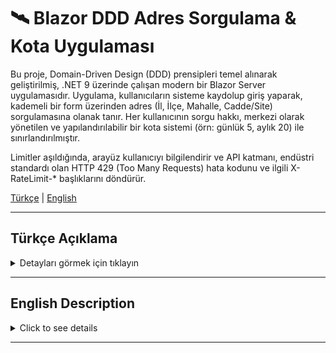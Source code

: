 # 🛰️ Blazor DDD Adres Sorgulama & Kota Uygulaması

Bu proje, Domain-Driven Design (DDD) prensipleri temel alınarak geliştirilmiş, .NET 9 üzerinde çalışan modern bir Blazor Server uygulamasıdır. Uygulama, kullanıcıların sisteme kaydolup giriş yaparak, kademeli bir form üzerinden adres (İl, İlçe, Mahalle, Cadde/Site) sorgulamasına olanak tanır. Her kullanıcının sorgu hakkı, merkezi olarak yönetilen ve yapılandırılabilir bir kota sistemi (örn: günlük 5, aylık 20) ile sınırlandırılmıştır.

Limitler aşıldığında, arayüz kullanıcıyı bilgilendirir ve API katmanı, endüstri standardı olan HTTP 429 (Too Many Requests) hata kodunu ve ilgili X-RateLimit-* başlıklarını döndürür.

[Türkçe](#türkçe) | [English](#english)

---

<a name="türkçe"></a>
##  Türkçe Açıklama

<details>
<summary>Detayları görmek için tıklayın</summary>

### 🤖 Örnek Kullanım / Demo

![Blazor Quota App Demo](images/blazor.gif)

---

### ✨ Temel Özellikler


* **🧠 Katmanlı Mimari:** Sorumlulukların net bir şekilde ayrıldığı, test edilebilir ve bakımı kolay bir kod tabanı için Domain-Driven Design prensipleri.
  
* **🛡️ Güvenli Kimlik Doğrulama:** Endüstri standardı olan ASP.NET Core Identity ile kullanıcı kaydı, girişi ve güvenliği.
  
* **⏱️ Dinamik Kota Kontrolü:** İstanbul (UTC+3) saat dilimine göre anlık olarak hesaplanan, appsettings.json'dan yapılandırılabilen günlük ve aylık kullanım limitleri.
  
* **⛓️ Kademeli Form:** İl seçildiğinde ilçelerin, ilçe seçildiğinde mahallelerin yüklendiği dinamik ve kullanıcı dostu bir arama arayüzü.
  
* **⚛️ Atomik Veritabanı İşlemleri:**  "Yarış Koşulu" (Race Condition) riskini ortadan kaldıran, EF Core Transaction tabanlı kota düşürme ve loglama işlemleri.
  
* **📡 Standart API Uç Noktaları:** Harici sistemler için belgelenmiş, GET /api/lookups/..., GET /api/usage ve POST /api/search uç noktaları.
  
* **📄 Akıllı Form Doğrulama:** Zorunlu alanları ve HasStreet gibi seçimlere bağlı koşullu gereksinimleri kontrol eden, kullanıcıyı yönlendiren temiz bir form doğrulama yapısı.

  

### 🛠️ Kullanılan Teknolojiler

* **Backend Framework:** .NET 9
* **Dil:** C#
* **Arayüz Teknolojisi:** Blazor Server
* **API Teknolojisi:** ASP.NET Core Minimal API
* **Veri Erişimi (ORM):** Entity Framework Core
* **Veritabanı:** SQLite
* **Kimlik Doğrulama:** ASP.NET Core Identity
* **API Dokümantasyonu:** Swagger (Swashbuckle)


### ⚠️ Dikkat Edilen Noktalar Ve Yapılan İyileştirmeler

* **Net Parametreler:** API endpoint'lerinin hangi parametreyi nereden aldığını ([FromQuery], [FromServices], [FromBody]) açıkça belirterek kodun okunabilirliği artırıldı.
* **Merkezi Yapılandırma:** Kota limitleri olan 5 ve 20 gibi statik değerler, kodun içinden çıkarılarak appsettings.json dosyasına taşındı. Bu sayede, gelecekte limitleri değiştirmek için kodu yeniden derlemeye gerek kalmaz.


### 🏛️ Mimarî ve Karar Gerekçeleri

* **Identity mi Basit User Tablosu mu?**
    * **Karar:** `ASP.NET Core Identity` kullanıldı.
    * **Neden:** Basit bir kullanıcı tablosu yerine Identity'nin tercih edilmesinin sebebi, şifreleme, token yönetimi, oturum güvenliği ve e-posta doğrulama gibi karmaşık işlemleri hazır, test edilmiş ve güvenli bir altyapıya devretmektir. Bu, geliştirme sürecini hızlandırır ve güvenlik risklerini minimize eder.

* **Repository Deseni mi Doğrudan DbContext mi?**
    * **Karar:** Doğrudan `DbContext` kullanıldı.
    * **Neden:** Projenin sorguları basit olduğu için Repository Deseni'nin getireceği ek soyutlama katmanı gereksiz karmaşıklık yaratacaktı. Doğrudan DbContext kullanımı, bu ölçekteki bir proje için daha pratik ve hızlı bir çözüm oldu.

* **Lookup Endpoint Stratejisi?**
    * **Karar:** Her bir lookup türü için ayrı (çoklu) endpointler oluşturuldu (`/api/lookups/provinces`, `/api/lookups/counties?provinceId=...`). Cache mekanizması bu görev kapsamında uygulanmadı.
    * **Neden:** Çoklu endpoint stratejisi, API'yi daha anlaşılır, REST prensiplerine uygun ve yönetilebilir kılar. Cache mekanizması ise, bu veriler sık değişmese de, 2 saatlik kısıtlı görev süresinde öncelik temel iş mantığına verildiği için eklenmemiştir, ancak production ortamı için potansiyel bir iyileştirmedir.

* **Transaction Kapsamı Nerede Başlıyor/Bitiyor?**
    * **Karar:** Transaction, `Application` katmanındaki `QuotaService.TryConsumeAndSearchAsync` metodunun en başında başlar ve metodun sonundaki `CommitAsync()` ile sona erer.
    * **Neden:** Bu kapsam, bir kullanıcının kota hakkını kontrol etme, hakkını düşürmek için `SearchLog` kaydı atma ve asıl aramayı gerçekleştirme adımlarının tümünü "ya hepsi ya hiçbiri" (atomik) prensibiyle çalışmasını garanti eder. Bu, veri tutarsızlığını önler.

* **Street/Site Birlikte Seçilirse Öncelik?**
    * **Karar:** Cadde (`Street`) önceliklidir.
    * **Neden:** Adres tariflerinde genellikle cadde bilgisi, site bilgisinden daha temel ve genel bir birimdir. Bu hiyerarşiden dolayı, `if (request.HasStreet) ... else if (request.HasSite) ...` yapısını kullanarak `Street`'e öncelik verdik.

* **Seed Stratejisi?**
    * **Karar:** Başlangıç verileri (`Seed Data`), EF Core migration dosyasının içine `InsertData` komutlarıyla eklendi.
    * **Neden:** Projemizin başlangıç verileri (iller, ilçeler vb.) sabit ve değişmez niteliktedir. Bu tür statik verileri doğrudan migration dosyasına `InsertData` komutlarıyla eklemek en basit ve en güvenilir yöntemdir. Bu sayede, projeyi alıp `dotnet ef database update` komutunu çalıştıran herkes, hem doğru veritabanı şemasına hem de çalışmak için gerekli olan başlangıç verilerine tek bir adımda sahip olur. `IHostedService` gibi ayrı bir servis, daha dinamik veya karmaşık "seeding" senaryoları için uygundur ve bu projenin kapsamı için gereksizdir.



### 📂 Proje Yapısı

```
QuotaApp/
├── 
├── Domain/           # Projenin çekirdeği. Veritabanı varlıklarını (Entities) ve temel iş kurallarını içerir.
│   └── Entities/
│
├── Application/      # İş mantığının ve kurallarının merkezidir. Gelen istekleri işler, veritabanı ile konuşur.
│   ├── DTOs/         # Katmanlar arası veri transferi için kullanılan nesneler.
│   ├── Services/     # IQuotaService ve QuotaService gibi ana iş mantığı servisleri.
│   └── Settings/     # appsettings.json'dan okunan yapılandırma nesneleri.
│
├── Infrastructure/   # Dış sistemlerle ve altyapıyla ilgili kodları barındırır.
│   ├── Migrations/   # EF Core veritabanı şema değişiklikleri.
│   └── ApplicationDbContext.cs # Veritabanı bağlantısı ve EF Core yapılandırması.
│
├── Presentation/     # Kullanıcıya sunulan katmandır.
│   ├── ApiEndpoints/ # Dış dünyaya açılan Minimal API uç noktaları.
│   └── Components/   # Blazor arayüzünü oluşturan .razor bileşenleri.
│
├── wwwroot/          # CSS, JavaScript gibi statik dosyalar.
├── app.db            # Çalışma zamanında oluşturulan SQLite veritabanı dosyası.
└── Program.cs        # Uygulamanın başlangıç noktası; servislerin ve middleware'lerin yapılandırıldığı yer.
```

### 🏁 Kurulum ve Çalıştırma

#### Adım 1: Projeyi ve Bağımlılıkları Kurma
```bash
# Projeyi klonlayın
git clone https://github.com/FatihSuicmez/DevBlazorQuotaApp.git
cd DevBlazorQuotaApp

# Gerekli .NET paketlerini yükleyin
dotnet restore
```

#### Adım 2: Veritabanını Oluşturma

Proje, Entity Framework Core "Code-First" yaklaşımını kullanır. Veritabanını ve tabloları oluşturmak için aşağıdaki komutu çalıştırmanız yeterlidir.

```bash
# Bu komut, proje ana dizininde app.db adında bir SQLite veritabanı dosyası oluşturacaktır.
dotnet ef database update
```


#### Adım 3: Uygulamayı Çalıştırma

Uygulamayı başlatmak için aşağıdaki komutu kullanın:

```bash
dotnet run
```

Terminalde belirtilen **`http://localhost:xxxx`** adresini bir web tarayıcısında açın.


#### Adım 4: Kullanım

* Sitenin sağ üst köşesindeki Register linki ile yeni bir kullanıcı hesabı oluşturun.

* Login linki ile sisteme giriş yapın.

* Ana sayfadaki sorgulama arayüzünü kullanarak limitler dahilinde testlerinizi yapabilirsiniz.


#### Adım 5: API Testi (Swagger)

Proje, geliştirme ortamında çalışırken tüm API endpoint'lerini listeleyen ve test etmeye olanak tanıyan bir Swagger arayüzü sunar.

* Uygulama çalışırken tarayıcınızda **`/swagger`** adresine gidin.
  
  **`(Örn: http://localhost:5227/swagger)`**
  * **Önemli Not:** API endpoint'leri yetkilendirme gerektirdiği için Swagger üzerinden test yapmadan önce uygulamanın ana arayüzündensisteme giriş yapmış olmanız gerekmektedir.
  Giriş yaptıktan sonra Swagger arayüzündeki "Try it out" özelliğini kullanarak istekleri başarılı bir şekilde gönderebilirsiniz.


</details>

---

<a name="english"></a>
## English Description

<details>
<summary>Click to see details</summary>

### 🤖 Sample Usage / Demo

![Blazor Quota App Demo](images/blazor.gif)

---

### ✨ Core Features

* **🧠 Layered Architecture:** Domain-Driven Design principles for a testable and maintainable codebase with a clear separation of concerns.

* **🛡️ Secure Authentication:** User registration, login, and security with the industry-standard ASP.NET Core Identity.

* **⏱️ Dynamic Quota Control:** Daily and monthly usage limits calculated in real-time based on the Istanbul (UTC+3) timezone, configurable from appsettings.json.

* **⛓️ Cascading Form:** A dynamic and user-friendly search interface where districts are loaded when a province is selected, and neighborhoods are loaded when a district is selected.

* **⚛️ Atomic Database Operations:** EF Core Transaction-based quota deduction and logging operations that eliminate the risk of "Race Conditions".

* **📡 Standard API Endpoints:** Documented GET /api/lookups/..., GET /api/usage, and POST /api/search endpoints for external systems.

* **📄 Smart Form Validation:** A clean form validation structure that checks for required fields and conditional requirements based on selections like HasStreet, guiding the user.


### 🛠️ Technologies Used

* **Backend Framework:** .NET 9

* **Language:** C#

* **UI Technology:** Blazor Server

* **API Technology:** ASP.NET Core Minimal API

* **Data Access (ORM):** Entity Framework Core

* **Database:** SQLite

* **Authentication:** ASP.NET Core Identity

* **API Documentation:** Swagger (Swashbuckle)
  

### ⚠️ Considerations and Improvements

* **Explicit Parameters:** Code readability was increased by explicitly specifying where API endpoints get their parameters from ([FromQuery], [FromServices], [FromBody]).

* **Centralized Configuration:** Static values like quota limits (5 and 20) were moved out of the code and into the appsettings.json file. This way, there is no need to recompile the code to change the limits in the future.


### 🏛️ Architecture and Design Rationale

* **ASP.NET Core Identity vs. Simple User Table**
    * **Decision:** `ASP.NET Core Identity` was used.
    * **Reason:** Instead of a simple user table, Identity was chosen to delegate complex operations such as encryption, token management, session security, and email verification to a ready, tested, and secure infrastructure. This accelerates the development process and minimizes security risks.

* **Repository Pattern vs. Direct DbContext Usage**
    * **Decision:** `DbContext` was used directly.
    * **Reason:** Given the simplicity of the project's queries, the additional abstraction layer from a Repository Pattern would have created unnecessary complexity. Direct `DbContext` usage was a more practical and faster solution for a project of this scale.

* **Lookup Endpoint Strategy**
    * **Decision:** Separate (multiple) endpoints were created for each lookup type (`/api/lookups/provinces`, `/api/lookups/counties?provinceId=...`). A caching mechanism was not implemented within the scope of this task.
    * **Reason:** The multiple-endpoint strategy makes the API more understandable, compliant with REST principles, and manageable. While caching would be a potential improvement for a production environment, priority was given to the core business logic within the limited 2-hour task timeframe, as this data does not change frequently.

* **Transaction Scope: Where Does It Start/End?**
    * **Decision:** The transaction starts at the beginning of the `QuotaService.TryConsumeAndSearchAsync` method in the `Application` layer and ends with `CommitAsync()` at the end of the method.
    * **Reason:** This scope ensures that all steps—checking a user's quota, creating a `SearchLog` to consume a credit, and performing the actual search—operate under the "all or nothing" (atomic) principle. This prevents data inconsistency.

* **Priority if Both Street and Site are Selected?**
    * **Decision:** `Street` is prioritized.
    * **Reason:** In address descriptions, street information is generally a more fundamental and general unit than site information. Due to this hierarchy, we prioritized `Street` by using an `if (request.HasStreet) ... else if (request.HasSite) ...` structure.
* **Seeding Strategy**
    * **Decision:** Initial data (`Seed Data`) was added directly into the EF Core migration file using `InsertData` commands.
    * **Reason:** The project's initial data (provinces, counties, etc.) is static and immutable. Adding this type of data directly into the migration file is the simplest and most reliable method. This way, anyone who runs the `dotnet ef database update` command gets both the correct database schema and the necessary initial data to run the application in a single step. A separate service like `IHostedService` is more suitable for dynamic or complex seeding scenarios and was unnecessary for the scope of this project.


### 📂 Project Structure

```
QuotaApp/
├── 
├── Domain/           # The core of the project. Contains database entities (Entities) and core business rules.
│   └── Entities/
│
├── Application/      # The center of business logic and rules. It processes incoming requests and communicates with the database.
│   ├── DTOs/         # Objects used for data transfer between layers.
│   ├── Services/     # Core business logic services like IQuotaService and QuotaService.
│   └── Settings/     # Configuration objects read from appsettings.json.
│
├── Infrastructure/   # Houses code related to external systems and infrastructure.
│   ├── Migrations/   # EF Core database schema changes.
│   └── ApplicationDbContext.cs # Database connection and EF Core configuration.
│
├── Presentation/     # The layer presented to the user.
│   ├── ApiEndpoints/ # Minimal API endpoints exposed to the outside world.
│   └── Components/   # The .razor components that make up the Blazor UI.
│
├── wwwroot/          # Static files like CSS, JavaScript.
├── app.db            # The SQLite database file created at runtime.
└── Program.cs        # The application's entry point; where services and middleware are configured.
```


### 🏁 Setup and Running

#### Step 1: Clone the Project and Install Dependencies

```bash
# Clone the project
git clone [https://github.com/FatihSuicmez/DevBlazorQuotaApp.git](https://github.com/FatihSuicmez/DevBlazorQuotaApp.git)
cd DevBlazorQuotaApp

# Install the required .NET packages
dotnet restore
```

#### Step 2: Create the Database

The project uses the Entity Framework Core "Code-First" approach. To create the database and tables, you just need to run the following command.

```bash
# This command will create an SQLite database file named app.db in the project's root directory.
dotnet ef database update
```

#### Step 3: Run the Application

To start the application, use the following command:

```bash
dotnet run
```

Open the **`http://localhost:xxxx`** address provided in the terminal in a web browser.

#### Step 4: Usage

* Create a new user account via the Register link in the top right corner of the site.

* Log in to the system with the Login link.

* You can perform your tests within the limits using the query interface on the main page.


#### Step 5: API Testing (Swagger)

The project provides a Swagger UI that lists all API endpoints and allows for testing them while running in the development environment.

While the application is running, navigate to the **`/swagger`** address in your browser.
**`(e.g., http://localhost:5227/swagger)`**
  * **Important Note:** Since the API endpoints require authorization, you must be logged into the system through the main application interface before testing via Swagger.
  After logging in, you can successfully send requests using the "Try it out" feature in the Swagger UI.

</details>

---
